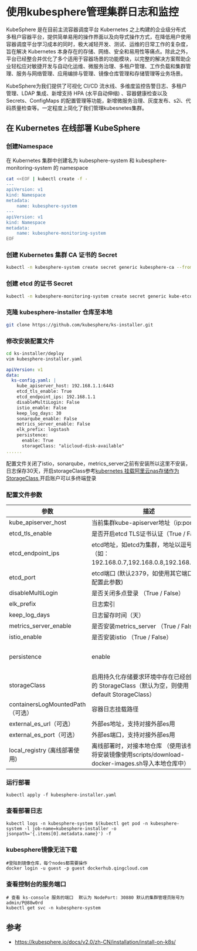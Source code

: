 # 使用kubesphere管理集群日志和监控
KubeSphere 是在目前主流容器调度平台 Kubernetes 之上构建的企业级分布式多租户容器平台，提供简单易用的操作界面以及向导式操作方式，在降低用户使用容器调度平台学习成本的同时，极大减轻开发、测试、运维的日常工作的复杂度，旨在解决 Kubernetes 本身存在的存储、网络、安全和易用性等痛点。除此之外，平台已经整合并优化了多个适用于容器场景的功能模块，以完整的解决方案帮助企业轻松应对敏捷开发与自动化运维、微服务治理、多租户管理、工作负载和集群管理、服务与网络管理、应用编排与管理、镜像仓库管理和存储管理等业务场景。

KubeSphere为我们提供了可视化 CI/CD 流水线、多维度监控告警日志、多租户管理、LDAP 集成、新增支持 HPA (水平自动伸缩) 、容器健康检查以及 Secrets、ConfigMaps 的配置管理等功能，新增微服务治理、灰度发布、s2i、代码质量检查等。一定程度上简化了我们管理kubesnetes集群。

## 在 Kubernetes 在线部署 KubeSphere
### 创建Namespace
在 Kubernetes 集群中创建名为 kubesphere-system 和 kubesphere-monitoring-system 的 namespace
```bash
cat <<EOF | kubectl create -f -
---
apiVersion: v1
kind: Namespace
metadata:
    name: kubesphere-system
---
apiVersion: v1
kind: Namespace
metadata:
    name: kubesphere-monitoring-system
EOF
```
### 创建 Kubernetes 集群 CA 证书的 Secret
```bash
kubectl -n kubesphere-system create secret generic kubesphere-ca --from-file=ca.crt=/etc/kubernetes/pki/ca.crt --from-file=ca.key=/etc/kubernetes/pki/ca.key 
```
### 创建 etcd 的证书 Secret
```bash
kubectl -n kubesphere-monitoring-system create secret generic kube-etcd-client-certs --from-file=etcd-client-ca.crt=/etc/kubernetes/pki/etcd/ca.crt --from-file=etcd-client.crt=/etc/kubernetes/pki/etcd/healthcheck-client.crt --from-file=etcd-client.key=/etc/kubernetes/pki/etcd/healthcheck-client.key
```
### 克隆 kubesphere-installer 仓库至本地
```bash
git clone https://github.com/kubesphere/ks-installer.git
```
### 修改安装配置文件
```bash
cd ks-installer/deploy
vim kubesphere-installer.yaml
```
```yaml
apiVersion: v1
data:
  ks-config.yaml: |
    kube_apiserver_host: 192.168.1.1:6443
    etcd_tls_enable: True
    etcd_endpoint_ips: 192.168.1.1
    disableMultiLogin: False
    istio_enable: False
    keep_log_days: 30
    sonarqube_enable: False
    metrics_server_enable: False
    elk_prefix: logstash
    persistence:
      enable: True
      storageClass: "alicloud-disk-available"
......
```
配置文件关闭了istio，sonarqube，metrics_server之前有安装所以这里不安装，日志保存30天，开启storageClass参考[kubernetes 挂载阿里云nas存储作为StorageClass](https://www.k8sz.com/post/kubenetes-nas-storageclass),开启账户可以多终端登录
### 配置文件参数
| 参数                             | 描述                                                         | 默认值                                                       |
| -------------------------------- | ------------------------------------------------------------ | ------------------------------------------------------------ |
| kube_apiserver_host              | 当前集群kube-apiserver地址（ip:port）                        |                                                              |
| etcd_tls_enable                  | 是否开启etcd TLS证书认证（True / False）                     | True                                                         |
| etcd_endpoint_ips                | etcd地址，如etcd为集群，地址以逗号分离（如：192.168.0.7,192.168.0.8,192.168.0.9） |                                                              |
| etcd_port                        | etcd端口 (默认2379，如使用其它端口，请配置此参数)            | 2379                                                         |
| disableMultiLogin                | 是否关闭多点登录  （True / False）                           | True                                                         |
| elk_prefix                       | 日志索引                                                     | logstash                                                     |
| keep_log_days                    | 日志留存时间（天）                                           | 7                                                            |
| metrics_server_enable            | 是否安装metrics_server    （True / False）                   | True                                                         |
| istio_enable                     | 是否安装istio       （True / False）                         | True                                                         |
| persistence                      | enable                                                       | 是否启用持久化存储  （True /  False）（非测试环境建议开启数据持久化） |
| storageClass                     | 启用持久化存储要求环境中存在已经创建好的 StorageClass（默认为空，则使用 default StorageClass） | “”                                                           |
| containersLogMountedPath（可选） | 容器日志挂载路径                                             | "/var/lib/docker/containers"                                 |
| external_es_url（可选）          | 外部es地址，支持对接外部es用                                 |                                                              |
| external_es_port（可选）         | 外部es端口，支持对接外部es用                                 |                                                              |
| local_registry (离线部署使用)    | 离线部署时，对接本地仓库 （使用该参数需将安装镜像使用scripts/download-docker-images.sh导入本地仓库中） |                                                              |
### 运行部署
```shell
kubectl apply -f kubesphere-installer.yaml
```
### 查看部署日志
```shell
kubectl logs -n kubesphere-system $(kubectl get pod -n kubesphere-system -l job-name=kubesphere-installer -o jsonpath='{.items[0].metadata.name}') -f
```
### kubesphere镜像无法下载
```shell
#登陆到镜像仓库，每个nodes都需要操作
docker login -u guest -p guest dockerhub.qingcloud.com
```
### 查看控制台的服务端口
```shell
# 查看 ks-console 服务的端口  默认为 NodePort: 30880 默认的集群管理员账号为 admin/P@88w0rd
kubectl get svc -n kubesphere-system
```

## 参考
* https://kubesphere.io/docs/v2.0/zh-CN/installation/install-on-k8s/

